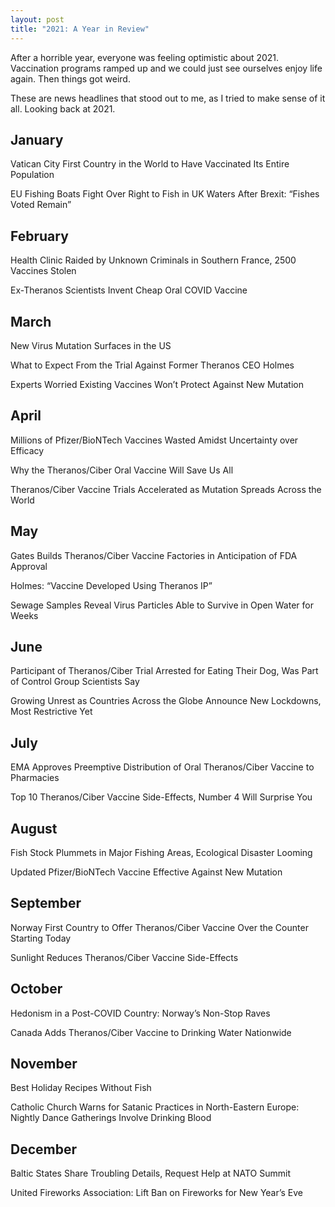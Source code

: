 ```yaml
---
layout: post
title: "2021: A Year in Review"
---
```


After a horrible year, everyone was feeling optimistic about 2021. Vaccination programs ramped up and we could just see ourselves enjoy life again. Then things got weird. 

These are news headlines that stood out to me, as I tried to make sense of it all. Looking back at 2021.

## January

Vatican City First Country in the World to Have Vaccinated Its Entire Population

EU Fishing Boats Fight Over Right to Fish in UK Waters After Brexit: “Fishes Voted Remain”

## February

Health Clinic Raided by Unknown Criminals in Southern France, 2500 Vaccines Stolen

Ex-Theranos Scientists Invent Cheap Oral COVID Vaccine

## March

New Virus Mutation Surfaces in the US

What to Expect From the Trial Against Former Theranos CEO Holmes

Experts Worried Existing Vaccines Won’t Protect Against New Mutation

## April

Millions of Pfizer/BioNTech Vaccines Wasted Amidst Uncertainty over Efficacy

Why the Theranos/Ciber Oral Vaccine Will Save Us All

Theranos/Ciber Vaccine Trials Accelerated as Mutation Spreads Across the World

## May

Gates Builds Theranos/Ciber Vaccine Factories in Anticipation of FDA Approval

Holmes: “Vaccine Developed Using Theranos IP”

Sewage Samples Reveal Virus Particles Able to Survive in Open Water for Weeks

## June

Participant of Theranos/Ciber Trial Arrested for Eating Their Dog, Was Part of Control Group Scientists Say

Growing Unrest as Countries Across the Globe Announce New Lockdowns, Most Restrictive Yet

## July

EMA Approves Preemptive Distribution of Oral Theranos/Ciber Vaccine to Pharmacies

Top 10 Theranos/Ciber Vaccine Side-Effects, Number 4 Will Surprise You

## August

Fish Stock Plummets in Major Fishing Areas, Ecological Disaster Looming

Updated Pfizer/BioNTech Vaccine Effective Against New Mutation

## September

Norway First Country to Offer Theranos/Ciber Vaccine Over the Counter Starting Today

Sunlight Reduces Theranos/Ciber Vaccine Side-Effects

## October

Hedonism in a Post-COVID Country: Norway’s Non-Stop Raves

Canada Adds Theranos/Ciber Vaccine to Drinking Water Nationwide

## November

Best Holiday Recipes Without Fish

Catholic Church Warns for Satanic Practices in North-Eastern Europe: Nightly Dance Gatherings Involve Drinking Blood

## December

Baltic States Share Troubling Details, Request Help at NATO Summit

United Fireworks Association: Lift Ban on Fireworks for New Year’s Eve
